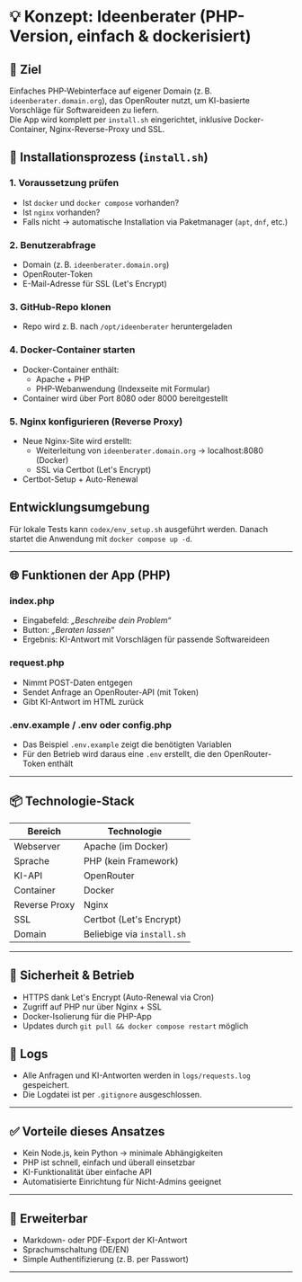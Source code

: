 # 💡 Konzept: Ideenberater (PHP-Version, einfach & dockerisiert)

## 🎯 Ziel
Einfaches PHP-Webinterface auf eigener Domain (z. B. `ideenberater.domain.org`), das OpenRouter nutzt, um KI-basierte Vorschläge für Softwareideen zu liefern.  
Die App wird komplett per `install.sh` eingerichtet, inklusive Docker-Container, Nginx-Reverse-Proxy und SSL.

## 🔁 Installationsprozess (`install.sh`)

### 1. Voraussetzung prüfen
- Ist `docker` und `docker compose` vorhanden?
- Ist `nginx` vorhanden?
- Falls nicht → automatische Installation via Paketmanager (`apt`, `dnf`, etc.)

### 2. Benutzerabfrage
- Domain (z. B. `ideenberater.domain.org`)
- OpenRouter-Token
- E-Mail-Adresse für SSL (Let's Encrypt)

### 3. GitHub-Repo klonen
- Repo wird z. B. nach `/opt/ideenberater` heruntergeladen

### 4. Docker-Container starten
- Docker-Container enthält:
  - Apache + PHP
  - PHP-Webanwendung (Indexseite mit Formular)
- Container wird über Port 8080 oder 8000 bereitgestellt

### 5. Nginx konfigurieren (Reverse Proxy)
- Neue Nginx-Site wird erstellt:
  - Weiterleitung von `ideenberater.domain.org` → localhost:8080 (Docker)
  - SSL via Certbot (Let's Encrypt)
- Certbot-Setup + Auto-Renewal
## Entwicklungsumgebung
Für lokale Tests kann `codex/env_setup.sh` ausgeführt werden. Danach startet die Anwendung mit `docker compose up -d`.


---

## 🌐 Funktionen der App (PHP)

### index.php
- Eingabefeld: *„Beschreibe dein Problem“*
- Button: *„Beraten lassen“*
- Ergebnis: KI-Antwort mit Vorschlägen für passende Softwareideen

### request.php
- Nimmt POST-Daten entgegen
- Sendet Anfrage an OpenRouter-API (mit Token)
- Gibt KI-Antwort im HTML zurück

### .env.example / .env oder config.php
- Das Beispiel `.env.example` zeigt die benötigten Variablen
- Für den Betrieb wird daraus eine `.env` erstellt, die den OpenRouter-Token enthält

---

## 📦 Technologie-Stack

| Bereich        | Technologie         |
|----------------|---------------------|
| Webserver      | Apache (im Docker)  |
| Sprache        | PHP (kein Framework)|
| KI-API         | OpenRouter          |
| Container      | Docker              |
| Reverse Proxy  | Nginx               |
| SSL            | Certbot (Let's Encrypt) |
| Domain         | Beliebige via `install.sh` |

---

## 🔐 Sicherheit & Betrieb

- HTTPS dank Let's Encrypt (Auto-Renewal via Cron)
- Zugriff auf PHP nur über Nginx + SSL
- Docker-Isolierung für die PHP-App
- Updates durch `git pull && docker compose restart` möglich

## 📜 Logs
- Alle Anfragen und KI-Antworten werden in `logs/requests.log` gespeichert.
- Die Logdatei ist per `.gitignore` ausgeschlossen.

---

## ✅ Vorteile dieses Ansatzes

- Kein Node.js, kein Python → minimale Abhängigkeiten
- PHP ist schnell, einfach und überall einsetzbar
- KI-Funktionalität über einfache API
- Automatisierte Einrichtung für Nicht-Admins geeignet

---

## 🔧 Erweiterbar

- Markdown- oder PDF-Export der KI-Antwort
- Sprachumschaltung (DE/EN)
- Simple Authentifizierung (z. B. per Passwort)

---
